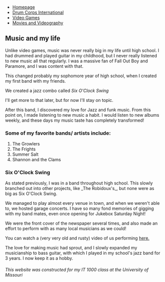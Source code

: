 <html>
  <body>
    <ul>
      <li><a href="README.md">Homepage</a></li>
      <li><a href="Drum_Corps.md">Drum Corps International</a></li>
      <li><a href="Video_Games.md">Video Games</a></li>
      <li><a href="Movies.md">Movies and Videography</a></li>
    </ul>
    
<h2>Music and my life</h2>
    
<p>Unlike video games, music was never really big in my life until high school. I had drummed and played guitar 
in my childhood, but I never really listened to new music all that regularly. I was a massive fan of Fall Out
Boy and Paramore, and I was content with that.

This changed probably my sophomore year of high school, when I created my first band with my friends.

We created a jazz combo called _Six O'Clock Swing_</p>
    

<p>I'll get more to that later, but for now I'll stay on topic. 

After this band, I discovered my love for Jazz and funk music. From this point on, I made listening to new music
a habit. I would listen to new albums weekly, and these days my music taste has completely transformed!</p>
    
<h3>Some of my favorite bands/ artists include:</h3>
<ol>
  <li>The Growlers</li>
  <li>The Frights</li>
  <li>Summer Salt</li>
  <li>Shannon and the Clams</li>
</ol>
    
<h3> Six O'Clock Swing </h3>
    
<p>As stated previously, I was in a band throughout high school. This slowly branched out into other projects, like
_The Robidoux's_, but none were as big as Six O'Clock Swing. 

We managed to play almost every venue in town, and when we weren't able to, we hosted garage concerts. I have so 
many fond memories of gigging with my band mates, even once opening for Jukebox Saturday Night!

We were the front cover of the newspaper several times, and also made an effort to perform with as many local
musicians as we could! 

You can watch a (very very old and rusty) video of us performing [here.](https://www.youtube.com/watch?v=1H1iI4eiXG8)


The love for making music had sprout, and I slowly expanded my musicianship to bass guitar, with which I played in
my school's jazz band for 3 years. I now keep it as a hobby.</p>
    
<h6>This website was constructed for my IT 1000 class at the University of Missouri</h6>
    
  
